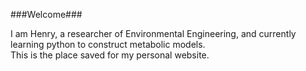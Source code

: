 ###Welcome###

I am Henry, a researcher of Environmental Engineering, and currently learning python to construct metabolic models.
<br>This is the place saved for my personal website.
